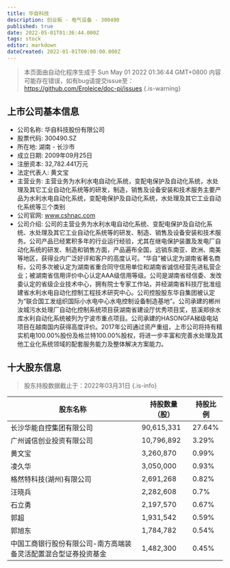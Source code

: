 ```yaml
---
title: 华自科技
description: 创业板 - 电气设备 - 300490
published: true
date: 2022-05-01T01:36:44.000Z
tags: stock
editor: markdown
dateCreated: 2022-01-01T00:00:00.000Z
---
```


> 本页面由自动化程序生成于 Sun May 01 2022 01:36:44 GMT+0800
> 内容可能存在错误，如有bug请提交issue至：https://github.com/Eroleice/doc-pi/issues
{.is-warning}

## 上市公司基本信息
- 公司名称: 华自科技股份有限公司
- 股票代码: 300490.SZ
- 所在地: 湖南 - 长沙市
- 成立日期: 2009年09月25日
- 注册资本: 32,782.441万元
- 法定代表人: 黄文宝
- 主营业务: 主营业务为水利水电自动化系统，变配电保护及自动化系统，水处理及其它工业自动化系统等的研发，制造，销售及设备安装和技术服务主要产品为水利水电自动化系统，变配电保护及自动化系统，水处理及其它工业自动化系统等三个类别
- 公司官网: www.cshnac.com
- 公司介绍: 公司的主营业务为水利水电自动化系统、变配电保护及自动化系统、水处理及其它工业自动化系统等的研发、制造、销售及设备安装和技术服务。公司产品已经累积多年的行业运行经验，尤其在继电保护装置及发电厂自动化系统的研发、制造和销售方面，产品遍布全国，远销东南亚、欧洲、南美等地区，获得业内广泛好评和客户的高度认可。“华自”被认定为湖南省著名商标，公司多次被认定为湖南省重合同守信用单位和湖南省诚信经营先进私营企业；被湖南省信用评价中心认定AAA级信用等级。公司是湖南省经信委、发改委认定的省级企业技术中心，拥有院士专家工作站，并经湖南省科技厅批准组建省水利水电自动化控制工程技术研究中心。公司控股股东华自集团被认定为“联合国工发组织国际小水电中心水电控制设备制造基地”。公司承建的郴州汝城污水处理厂自动化控制系统项目获湖南省建设厅优秀项目奖，慈溪郑徐水库水利自动化系统被列为宁波市重点项目。公司承建的HASONGFA梯级电站项目在越南国内获得高度评价。2017年公司通过资产重组，上市公司将持有精实机电100.00%股份及格兰特100.00%股权，将进一步丰富和完善水处理及其他工业化系统领域的配套服务能力及整体解决方案能力。


## 十大股东信息
> 股东持股数据截止于：2022年03月31日
{.is-info}

| 股东名称 | 持股数量（股） | 持股比例 |
| --- | --- | --- |
| 长沙华能自控集团有限公司 | 90,615,331 | 27.64% |
| 广州诚信创业投资有限公司 | 10,796,892 | 3.29% |
| 黄文宝 | 3,260,870 | 0.99% |
| 凌久华 | 3,050,000 | 0.93% |
| 格然特科技(湖州)有限公司 | 2,691,268 | 0.82% |
| 汪晓兵 | 2,282,608 | 0.7% |
| 石立勇 | 2,197,570 | 0.67% |
| 郭超 | 1,931,542 | 0.59% |
| 郭旭东 | 1,784,782 | 0.54% |
| 中国工商银行股份有限公司-南方高端装备灵活配置混合型证券投资基金 | 1,482,300 | 0.45% |




